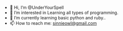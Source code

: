 - 👋 Hi, I’m @UnderYourSpell
- 👀 I’m interested in Learning all types of programming.
- 🌱 I’m currently learning basic python and ruby..
- 📫 How to reach me: sinnieowl@gmail.com

